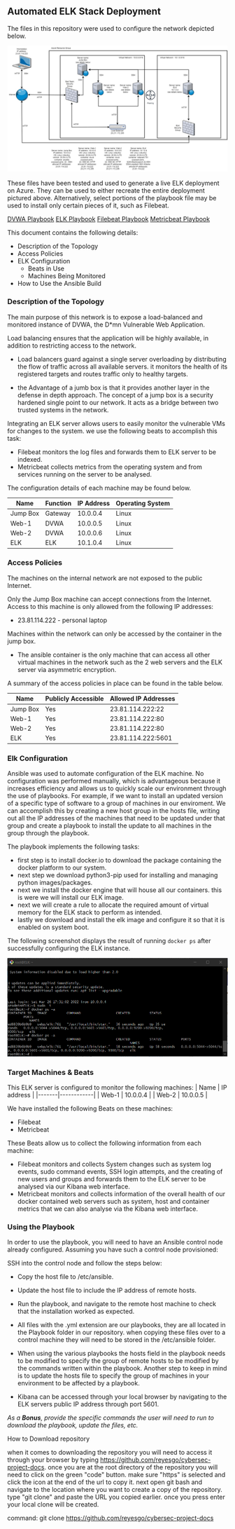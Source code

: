 ## Automated ELK Stack Deployment

The files in this repository were used to configure the network depicted below.

![ELK network Diagram](https://github.com/reyesgo/cybersec-project-docs/blob/main/Diagrams/ELK%20Network%20Diagram%20Updated.jpg)

These files have been tested and used to generate a live ELK deployment on Azure. They can be used to either recreate the entire deployment pictured above. Alternatively, select portions of the playbook file may be used to install only certain pieces of it, such as Filebeat.

[DVWA Playbook](https://github.com/reyesgo/cybersec-project-docs/tree/main/Ansible/Playbooks/DVWA)
[ELK Playbook](https://github.com/reyesgo/cybersec-project-docs/tree/main/Ansible/Playbooks/ELK)
[Filebeat Playbook](https://github.com/reyesgo/cybersec-project-docs/tree/main/Ansible/Playbooks/Filebeat)
[Metricbeat Playbook](https://github.com/reyesgo/cybersec-project-docs/tree/main/Ansible/Playbooks/Metricbeat)

This document contains the following details:
- Description of the Topology
- Access Policies
- ELK Configuration
  - Beats in Use
  - Machines Being Monitored
- How to Use the Ansible Build


### Description of the Topology

The main purpose of this network is to expose a load-balanced and monitored instance of DVWA, the D*mn Vulnerable Web Application.

Load balancing ensures that the application will be highly available, in addition to restricting access to the network. 

- Load balancers guard against a single server overloading by distributing the flow of traffic across all available servers. it monitors the health of its registered targets and routes traffic only to healthy targets. 
  
- the Advantage of a jumb box is that it provides another layer in the defense in depth approach. The concept of a jump box is a security hardened single point to our network. It acts as a bridge between two trusted systems in the network.  

Integrating an ELK server allows users to easily monitor the vulnerable VMs for changes to the system. we use the following beats to accomplish this task:

 -  Filebeat monitors the log files and forwards them to ELK server to be indexed.
 -  Metricbeat collects metrics from the operating system and from services running on the server to be analysed.

The configuration details of each machine may be found below.

| Name     | Function | IP Address | Operating System |
|----------|----------|------------|------------------|
| Jump Box | Gateway  | 10.0.0.4   | Linux            |
| Web-1    | DVWA     | 10.0.0.5   | Linux            |
| Web-2    | DVWA     | 10.0.0.6   | Linux            |
| ELK      | ELK      | 10.1.0.4   | Linux            |

### Access Policies

The machines on the internal network are not exposed to the public Internet. 

Only the Jump Box machine can accept connections from the Internet. Access to this machine is only allowed from the following IP addresses:
- 23.81.114.222 - personal laptop

Machines within the network can only be accessed by the container in the jump box.
- The ansible container is the only machine that can access all other virtual machines in the network such as the 2 web servers and the ELK server via asymmetric encryption.

A summary of the access policies in place can be found in the table below.

| Name     | Publicly Accessible | Allowed IP Addresses |
|----------|---------------------|----------------------|
| Jump Box | Yes                 | 23.81.114.222:22     |
| Web-1    | Yes                 | 23.81.114.222:80     |
| Web-2    | Yes                 | 23.81.114.222:80     |
| ELK      | Yes                 | 23.81.114.222:5601   |

### Elk Configuration

Ansible was used to automate configuration of the ELK machine. No configuration was performed manually, which is advantageous because it increases efficiency and allows us to quickly scale our environment through the use of playbooks. For example, if we want to install an updated version of a specific type of software to a group of machines in our enviroment. We can accomplish this by creating a new host group in the hosts file, writing out all the IP addresses of the machines that need to be updated under that group and create a playbook to install the update to all machines in the group through the playbook. 

The playbook implements the following tasks:
- first step is to install docker.io to download the package containing the docker platform to our system. 
- next step we download python3-pip used for installing and managing python images/packages.
- next we install the docker engine that will house all our containers. this is were we will install our ELK image.
- next we will create a rule to allocate the required amount of virtual memory for the ELK stack to perform as intended.
- lastly we download and install the elk image and configure it so that it is enabled on system boot.  

The following screenshot displays the result of running `docker ps` after successfully configuring the ELK instance.

![screenshot of docker ps output](https://github.com/reyesgo/cybersec-project-docs/blob/main/Images/elk-container.png)

### Target Machines & Beats
This ELK server is configured to monitor the following machines:
| Name  | IP address |
|-------|------------|
| Web-1 | 10.0.0.4   |
| Web-2 | 10.0.0.5   |

We have installed the following Beats on these machines:
- Filebeat
- Metricbeat

These Beats allow us to collect the following information from each machine:

- Filebeat monitors and collects System changes such as system log events, sudo command events, SSH login attempts, and the creating of new users and groups and forwards them to the ELK server to be analysed via our Kibana web interface. 
- Metricbeat monitors and collects information of the overall health of our docker contained web servers such as system, host and container metrics that we can also analyse via the Kibana web interface.

### Using the Playbook
In order to use the playbook, you will need to have an Ansible control node already configured. Assuming you have such a control node provisioned: 

SSH into the control node and follow the steps below:
- Copy the host file to /etc/ansible.
- Update the host file to include the IP address of remote hosts.
- Run the playbook, and navigate to the remote host machine to check that the installation worked as expected.

- All files with the .yml extension are our playbooks, they are all located in the Playbook folder in our repository. when copying these files over to a control machine they will need to be stored in the /etc/ansible folder.

- When using the various playbooks the hosts field in the playbook needs to be modified to specify the group of remote hosts to be modified by the commands written within the playbook. Another step to keep in mind is to update the hosts file to specify the group of machines in your environment to be affected by a playbook.   

- Kibana can be accessed through your local browser by navigating to the ELK servers public IP address through port 5601.

_As a **Bonus**, provide the specific commands the user will need to run to download the playbook, update the files, etc._

How to Download repository

when it comes to downloading the repository you will need to access it through your browser by typing https://github.com/reyesgo/cybersec-project-docs. once you are at the root directory of the repository you will need to click on the green "code" button. make sure "https" is selected and click the icon at the end of the url to copy it. next open git bash and navigate to the location where you want to create a copy of the repository. type "git clone" and paste the URL you copied earlier. once you press enter your local clone will be created.

command: git clone https://github.com/reyesgo/cybersec-project-docs


